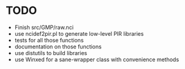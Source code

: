 TODO
====

* Finish src/GMP/raw.nci
* use ncidef2pir.pl to generate low-level PIR libraries
* tests for all those functions
* documentation on those functions
* use distutils to build libraries
* use Winxed for a sane-wrapper class with convenience methods
